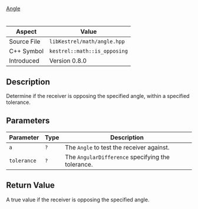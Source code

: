 [Angle](index.md)
# 
| Aspect | Value |
| --- | --- |
| Source File | `libKestrel/math/angle.hpp` |
| C++ Symbol | `kestrel::math::is_opposing` |
| Introduced | Version 0.8.0 |
## Description
Determine if the receiver is opposing the specified angle, within a specified tolerance.
## Parameters
| Parameter | Type | Description |
| --- | --- | --- |
| `a` | `?` | The `Angle` to test the receiver against. |
| `tolerance` | `?` | The `AngularDifference` specifying the tolerance. |
## Return Value
A true value if the receiver is opposing the specified angle.
